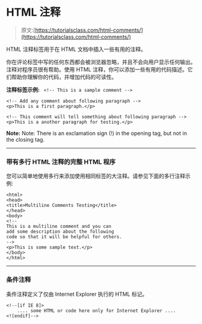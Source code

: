 # HTML 注释

> 原文:[https://tutorialsclass.com/html-comments/](https://tutorialsclass.com/html-comments/)

HTML 注释标签用于在 HTML 文档中插入一些有用的注释。

你在评论标签中写的任何东西都会被浏览器忽略，并且不会向用户显示任何输出。注释对程序员很有帮助。使用 HTML 注释，你可以添加一些有用的代码描述。它们帮助你理解你的代码，并增加代码的可读性。

**注释标签示例:** ` <!-- This is a sample comment -->`

```
<!-- Add any comment about following paragraph -->
<p>This is a first paragraph.</p>

<!-- This comment will tell something about following paragraph -->
<p>This is a another paragraph for testing.</p>
```

**Note:** Note: There is an exclamation sign (!) in the opening tag, but not in the closing tag.

* * *

### 带有多行 HTML 注释的完整 HTML 程序

您可以简单地使用多行来添加使用相同标签的大注释。请参见下面的多行注释示例:

```
<html>
<head>  
<title>Multiline Comments Testing</title>
</head> 
<body>
<!--   
This is a multiline comment and you can
add some description about the following
code so that it will be helpful for others.
-->
<p>This is some sample text.</p>
</body>
</html>
```

* * *

### 条件注释

条件注释定义了仅由 Internet Explorer 执行的 HTML 标记。

```
<!--[if IE 8]>
    .... some HTML or code here only for Internet Explorer ....
<![endif]-->
```